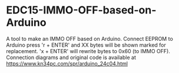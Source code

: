 # EDC15-IMMO-OFF-based-on-Arduino
A tool to make an IMMO OFF based on Arduino. Connect EEPROM to Arduino press 'r + ENTER' and XX bytes will be shown marked for replacement. 'x + ENTER' will rewrite bytes to 0x60 (to IMMO OFF). Connection diagrams and original code is available at https://www.kn34pc.com/spr/arduino_24c04.html
